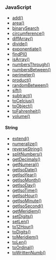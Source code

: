 ### JavaScript
- [add()](js/math-operations.md.html#add)
- [area()](js/math-formulae.md.html)
- [binarySearch](js/binary-search.md.html)
- [circumference()](js/math-formulae.md.html)
- [diffArray()](js/difference.md.html#divide)
- [divide()](js/math-operations.md.html#divide)
- [exponentiate()](js/math-operations.md.html#exponentiate)
- [findPI()](js/math-formulae.md.html)
- [isArray()]()
- [numbersThrough()](js/number-range.md.html#numbers-through)
- [numbersBetween()](js/number-range.md.html#numbers-between)
- [perimeter()](js/math-formulae.md.html)
- [product()](js/math-operations.md.html#product)
- [randomBetween()](js/number-range.md.html#random-between)
- [sift()](js/sift.md.html)
- [subtract()](js/math-operations.md.html#subtract)
- [toCelcius()](js/math-formulae.md.html)
- [toObject()](js/to-object.md.html)
- [toFahrenheit()](js/math-formulae.md.html)
- [volume()](js/math-formulae.md.html)

#### String
- [extend()](js/extend.md.html)
- [numeralize()](js/numeralize.md.html)
- [reverseString()](js/reverse-string.md.html)
- [splitNumbers()]()
- [getDecimals()](js/get-decimals.md.html)
- [getNumeral()]()
- [getIsoDate()](js/get-iso-date.md.html)
- [getIsoYear()](js/get-iso-date.md.html)
- [getIsoMonth()](js/get-iso-date.md.html)
- [getIsoDay()](js/get-iso-date.md.html)
- [getIsoTime()](js/get-iso-date.md.html)
- [getIsoHour()](js/get-iso-date.md.html)
- [getIsoMinute()](js/get-iso-date.md.html)
- [getIsoSecond()](js/get-iso-date.md.html)
- [getMeridiem()](js/get-meridiem.md.html)
- [setDigits()](js/set-digits.md.html)
- [setLen()]()
- [to12Hour()](js/to-12-hour.md.html)
- [toDigits()](js/to-digits.md.html)
- [toMeridiem()](js/to-meridiem.md.html)
- [toLen()](js/to-len.md.html)
- [toOrdinal()](js/to-ordinal.md.html)
- [toWrittenNumb()](js/to-written-number.md.html)
